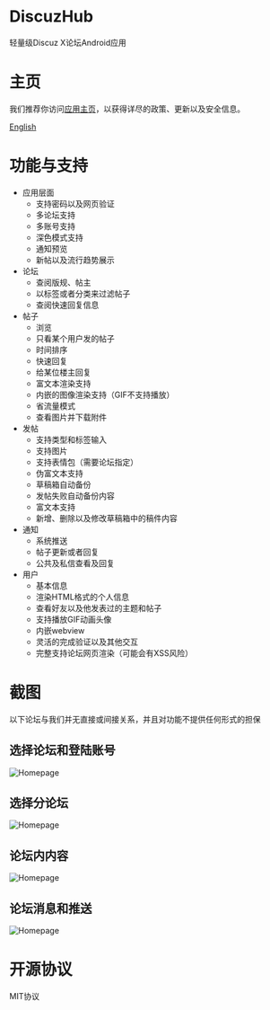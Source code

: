 # DiscuzHub

轻量级Discuz X论坛Android应用

# 主页

我们推荐你访问[应用主页](https://discuzhub.kidozh.com/en/)，以获得详尽的政策、更新以及安全信息。

[English](./README.md)

# 功能与支持

+ 应用层面
    - 支持密码以及网页验证
    - 多论坛支持
    - 多账号支持
    - 深色模式支持
    - 通知预览
    - 新帖以及流行趋势展示
+ 论坛
    - 查阅版规、帖主
    - 以标签或者分类来过滤帖子
    - 查阅快速回复信息
+ 帖子
    - 浏览
    - 只看某个用户发的帖子
    - 时间排序
    - 快速回复
    - 给某位楼主回复
    - 富文本渲染支持
    - 内嵌的图像渲染支持（GIF不支持播放）
    - 省流量模式
    - 查看图片并下载附件
+ 发帖
    - 支持类型和标签输入
    - 支持图片
    - 支持表情包（需要论坛指定）
    - 伪富文本支持
    - 草稿箱自动备份
    - 发帖失败自动备份内容
    - 富文本支持
    - 新增、删除以及修改草稿箱中的稿件内容
+ 通知
    - 系统推送
    - 帖子更新或者回复
    - 公共及私信查看及回复
+ 用户
    - 基本信息
    - 渲染HTML格式的个人信息
    - 查看好友以及他发表过的主题和帖子
    - 支持播放GIF动画头像
    - 内嵌webview
    - 灵活的完成验证以及其他交互
    - 完整支持论坛网页渲染（可能会有XSS风险）
    
# 截图

以下论坛与我们并无直接或间接关系，并且对功能不提供任何形式的担保

## 选择论坛和登陆账号

![Homepage](./screenshot/home.jpg)

## 选择分论坛

![Homepage](./screenshot/forums.jpg)

## 论坛内内容

![Homepage](./screenshot/forumDisplay.jpg)

## 论坛消息和推送

![Homepage](./screenshot/notifications.jpg)

# 开源协议

MIT协议